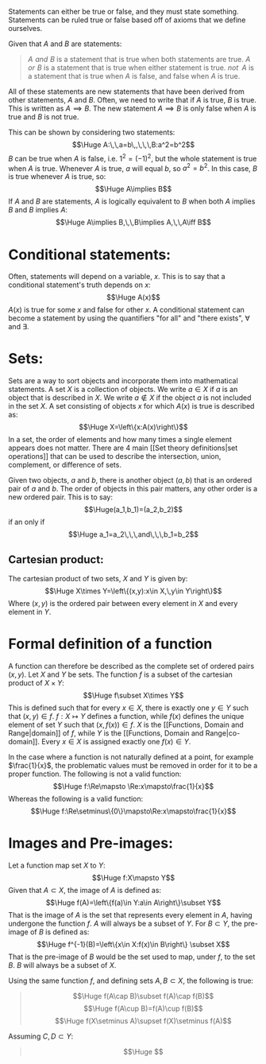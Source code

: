Statements can either be true or false, and they must state something. Statements can be ruled true or false based off of axioms that we define ourselves.

Given that $A$ and $B$ are statements:
> $A\,\,and\,\,B$ is a statement that is true when both statements are true.
> $A\,\,or\,\,B$ is a statement that is true when either statement is true.
> $not\,\,\,A$ is a statement that is true when $A$ is false, and false when $A$ is true.

All of these statements are new statements that have been derived from other statements, $A$ and $B$. Often, we need to write that if $A$ is true, $B$ is true. This is written as $A\implies B$. The new statement $A\implies B$ is only false when $A$ is true and $B$ is not true.

This can be shown by considering two statements:
$$\Huge A:\,\,a=b\,,\,\,\,B:a^2=b^2$$
$B$ can be true when $A$ is false, i.e. $1^2=(-1)^2$, but the whole statement is true when $A$ is true. Whenever $A$ is true, $a$ will equal $b$, so $a^2=b^2$. In this case, $B$ is true whenever $A$ is true, so:
$$\Huge A\implies B$$
If $A$ and $B$ are statements, $A$ is logically equivalent to $B$ when both $A$ implies $B$ and $B$ implies $A$:
$$\Huge A\implies B,\,\,B\implies A,\,\,A\iff B$$

# Conditional statements:

Often, statements will depend on a variable, $x$. This is to say that a conditional statement's truth depends on $x$:
$$\Huge A(x)$$
$A(x)$ is true for some $x$ and false for other $x$. A conditional statement can become a statement by using the quantifiers "for all" and "there exists", $\forall$ and $\exists$.

# Sets:

Sets are a way to sort objects and incorporate them into mathematical statements. A set $X$ is a collection of objects. We write $a\in X$ if $a$ is an object that is described in $X$. We write $a\notin X$ if the object $a$ is not included in the set $X$. A set consisting of objects $x$ for which $A(x)$ is true is described as:
$$\Huge X=\left\{x:A(x)\right\}$$
In a set, the order of elements and how many times a single element appears does not matter. There are 4 main [[Set theory definitions|set operations]] that can be used to describe the intersection, union, complement, or difference of sets.

Given two objects, $a$ and $b$, there is another object $(a,b)$ that is an ordered pair of $a$ and $b$. The order of objects in this pair matters, any other order is a new ordered pair. This is to say:
$$\Huge(a_1,b_1)=(a_2,b_2)$$
if an only if
$$\Huge a_1=a_2\,\,\,and\,\,\,b_1=b_2$$

## Cartesian product:

The cartesian product of two sets, $X$ and $Y$ is given by:
$$\Huge X\times Y=\left\{(x,y):x\in X,\,y\in Y\right\}$$
Where $(x,y)$ is the ordered pair between every element in $X$ and every element in $Y$.

# Formal definition of a function

A function can therefore be described as the complete set of ordered pairs $(x,y)$. Let $X$ and $Y$ be sets. The function $f$ is a subset of the cartesian product of $X\times Y$:
$$\Huge f\subset X\times Y$$
This is defined such that for every $x\in X$, there is exactly one $y\in Y$ such that $(x,y)\in f$. $f:X\mapsto Y$ defines a function, while $f(x)$ defines the unique element of set $Y$ such that $(x,f(x))\in f$. $X$ is the [[Functions, Domain and Range|domain]] of $f$, while $Y$ is the [[Functions, Domain and Range|co-domain]]. Every $x\in X$ is assigned exactly one $f(x)\in Y$.

In the case where a function is not naturally defined at a point, for example $\frac{1}{x}$, the problematic values must be removed in order for it to be a proper function. The following is not a valid function:
$$\Huge f:\Re\mapsto \Re:x\mapsto\frac{1}{x}$$
Whereas the following is a valid function:
$$\Huge f:\Re\setminus\{0\}\mapsto\Re:x\mapsto\frac{1}{x}$$

# Images and Pre-images:

Let a function map set $X$ to $Y$:
$$\Huge f:X\mapsto Y$$
Given that $A\subset X$, the image of $A$ is defined as:
$$\Huge f(A)=\left\{f(a)\in Y:a\in A\right\}\subset Y$$
That is the image of $A$ is the set that represents every element in $A$, having undergone the function $f$. $A$ will always be a subset of $Y$. For $B\subset Y$, the pre-image of $B$ is defined as:
$$\Huge f^{-1}(B)=\left\{x\in X:f(x)\in B\right\} \subset X$$
That is the pre-image of $B$ would be the set used to map, under $f$, to the set $B$. $B$ will always be a subset of $X$.

Using the same function $f$, and defining sets $A,B\subset X$, the following is true:
>$$\Huge f(A\cap B)\subset f(A)\cap f(B)$$
>$$\Huge f(A\cup B)=f(A)\cup f(B)$$
>$$\Huge f(X\setminus A)\supset f(X)\setminus f(A)$$

Assuming $C,D\subset Y$:
>$$\Huge $$